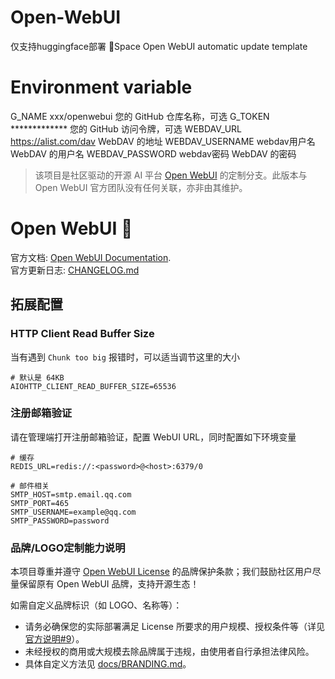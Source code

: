 # Open-WebUI
仅支持huggingface部署
🤗Space Open WebUI automatic update template
# Environment variable
G_NAME	xxx/openwebui	您的 GitHub 仓库名称，可选
G_TOKEN	*************	您的 GitHub 访问令牌，可选
WEBDAV_URL	https://alist.com/dav	WebDAV 的地址
WEBDAV_USERNAME	webdav用户名	WebDAV 的用户名
WEBDAV_PASSWORD	webdav密码	WebDAV 的密码

> 该项目是社区驱动的开源 AI 平台 [Open WebUI](https://github.com/open-webui/open-webui) 的定制分支。此版本与 Open WebUI 官方团队没有任何关联，亦非由其维护。

# Open WebUI 👋

官方文档: [Open WebUI Documentation](https://docs.openwebui.com/).  
官方更新日志: [CHANGELOG.md](./CHANGELOG.md)

## 拓展配置

### HTTP Client Read Buffer Size

当有遇到 `Chunk too big` 报错时，可以适当调节这里的大小

```
# 默认是 64KB
AIOHTTP_CLIENT_READ_BUFFER_SIZE=65536
```

### 注册邮箱验证


请在管理端打开注册邮箱验证，配置 WebUI URL，同时配置如下环境变量

```
# 缓存
REDIS_URL=redis://:<password>@<host>:6379/0

# 邮件相关
SMTP_HOST=smtp.email.qq.com
SMTP_PORT=465
SMTP_USERNAME=example@qq.com
SMTP_PASSWORD=password
```

### 品牌/LOGO定制能力说明

本项目尊重并遵守 [Open WebUI License](https://docs.openwebui.com/license) 的品牌保护条款；我们鼓励社区用户尽量保留原有 Open WebUI 品牌，支持开源生态！

如需自定义品牌标识（如 LOGO、名称等）：

- 请务必确保您的实际部署满足 License 所要求的用户规模、授权条件等（详见 [官方说明#9](https://docs.openwebui.com/license#9-what-about-forks-can-i-start-one-and-remove-all-open-webui-mentions)）。
- 未经授权的商用或大规模去除品牌属于违规，由使用者自行承担法律风险。
- 具体自定义方法见 [docs/BRANDING.md](./docs/BRANDING.md)。
